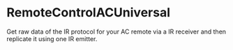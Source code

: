 # RemoteControlACUniversal
Get raw data of the IR protocol for your AC remote via a IR receiver and then replicate it using one IR emitter.
